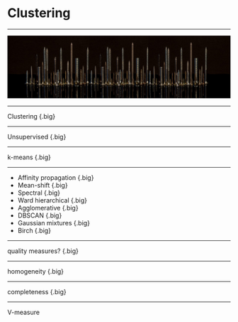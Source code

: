# Clustering

<!--
We are about to start the "final project" phase of AMLI. So far we have learned about two very popular machine learning techniques: regression and classification.

As we have discussed, regression models attempt to predict a continuous value. These are values such as housing prices, life expectancies, salaries, etc.

Classification models predict discrete values. These can be binary: did someone survive the Titanic disaster; Or they can be multi-class: which handwritten digit is depicted in an image.

In this section we are going to briefly look at clustering algorithms. These models are different from classification or regression. They can be applied to classification and [rarely] regression problems, but the core purpose of the models is to discover relationships in datasets. These relationships provide insights that we might not have been able to derive ourselves.

Clustering is a powerful form of discovery.

AMLI doesn't spend a lot of time on clustering and currently, we only talk about the most popular clustering algorithm. Don't take this as a signal that clustering isn't important. Clustering algorithms are powerful, popular, and fundamental. They are also difficult to interpret and focus more on discovery than prediction.

Prediction is easy to measure: What is the r-squared score? What is the F1 score?

Clustering, though it can be measured (as we will see) is a little more nebulous. Sometimes data clusters in ways that are non-intuitive. Sometimes clusters are hard to decode.

We can't teach you machine learning without discussing clustering. However, we are only lightly touching the top of the iceberg of clustering in this course. In your future data science careers, if you see a problem that might be a good fit for clustering… try it. Research algorithms that we only mention in passing. Much of this course is about application of models and tooling. Discovery is important too. Don't be shy about attempting clustering if your problem domain fits.
-->

---

![](res/clustering01.jpg)

<!--
Do the fastener clustering exercise. Have the students divide the fasteners they have into 6 groups, then 4, then 2. Explain why.

Examine the groupings across teams. Did some group on function? color? 

Prose:

Let's start our exploration of clustering with a hands-on exercise. The word "clustering" is fairly intuitive: you are attempting to group you data. But what constitutes a group?

Let's start with a hands-on exercise.

Take this pile of fasteners and divide it into 6 groupings.

Why did you chose these groups?

Now 4.

Why did you choose these groups?

Now 2.

Why did you choose these groups?

What changed when you lowered 'k'?

Notice that your choice of 'k' is very important to the makeup of your groups.

This is important when we start examining clustering algorithms.

Source: https://pixabay.com/photos/darkness-panorama-background-3075379/
-->

---

Clustering {.big}

<!--
Cluster analysis or clustering is the task of grouping a set of objects in such a way that objects in the same group are more similar to each other than to those in other groups. Wikipedia

How does this compare to the algorithms that we have seen so far?

The algorithms we have seen so far attempt to map features to outcomes. Clustering instead tries to map features to class attributes.
-->

---

Unsupervised {.big}

<!--
Clustering is typically an unsupervised process where patterns emerge from the data. It can be semi-supervised where some side data is used as hints. Supervised clustering is basically classification.

We have worked with "supervised" learning so far. In supervised learning we have "tagged" data that has been curated to train the model. With unsupervised learning we instead allow the algorithm to discover the underlying model.
-->

---

k-means {.big}

<!--
k-means is the most common form of clustering. You performed a k-means clustering with your fastener exercise.

There are many more clustering algorithms, but k-means is the most common that you'll currently see in practice.

In this algorithm, you need to define a distance function and then use that function to separate your data into 'k' groups.

What is a good distance function? That depends on your problem statement.
-->

---

* Affinity propagation {.big}
* Mean-shift {.big}
* Spectral {.big}
* Ward hierarchical {.big}
* Agglomerative {.big}
* DBSCAN {.big}
* Gaussian mixtures {.big}
* Birch {.big}

<!--
Other algorithms include, but are not limited to what you see here.

Are they important? Yes!

Will you seem them in practice? Maybe!

Remember, this is an active area of research and the algorithms may change.

Source: https://scikit-learn.org/stable/modules/clustering.html
-->

---

quality measures? {.big}

<!--
We have seen quite a few measures of quality. Remember:

r-squared
mse (mean squared error)
mas (mean absolute error)
precision
accuracy
recall
F1

But how do you measure the quality of a clustering algorithm since you don't necessarily have a label for the cluster? In many cases you can't.

In cases where you do have labels for the data you can apply one of the measure s that we have used previously.

There are also three new measures that are important for clustering when you are working with labeled classification data.
-->

---

homogeneity {.big}

<!--
The first metric that we use is homogeneity. This metric ensures that each cluster contains only members of a single class.

The scale is from 0.0 - 1.0, where 1.0 consists of clusters that each contain one and only one class of object.

Basically, this is "does everything else in the cluster look like me'?

How can you hack this metric? Have a lot of clusters (make your k very big) so that each k contains only items in one class.
-->

---

completeness {.big}

<!--
Another metric we will look at is 'completeness'. Completeness measures that all members of a given class are assigned to the same cluster.

Completeness scores range from 0.0 - 1.0 where 1.0 indicates that every object of a given label is in the same class.

How can we hack this score? Just have one class.
-->

---

V-measure

<!--
Since homogeneity and completeness are somewhat opposed in how they can be increased, it is important to find a balance between the two. Similar to the F1 score that we have seen, there is a harmonic mean of homogeneity and completeness, called V-measure, that we can find that determines if both of these metrics are clase and high.

Our model is typically better if the homogeneity and completeness are both high. We accomplish this be finding a high v-measure.

https://scikit-learn.org/stable/modules/generated/sklearn.metrics.v_measure_score.html
-->
